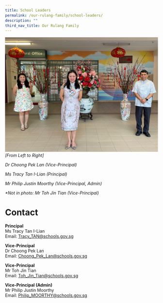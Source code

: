 ```yaml
---
title: School Leaders
permalink: /our-rulang-family/school-leaders/
description: ""
third_nav_title: Our Rulang Family
---
```

![](/images/SLs%202022.jpg)
_\[From Left to Right\]_

_Dr Choong Pek Lan (Vice-Principal)_

_Ms Tracy Tan I-Lian (Principal)_

_Mr Philip Justin Moorthy (Vice-Principal, Admin)_

_*Not in photo: Mr Toh Jin Tian (Vice-Principal)_
# Contact

**Principal**  
Ms Tracy Tan I-Lian  
Email: [Tracy_TAN@schools.gov.sg](mailto:Tracy_TAN@schools.gov.sg)

**Vice-Principal**  
Dr Choong Pek Lan   
Email: [Choong_Pek_Lan@schools.gov.sg](mailto:Choong_Pek_Lan@schools.gov.sg)

**Vice-Principal**  
Mr Toh Jin Tian    
Email: [Toh_Jin_Tian@schools.gov.sg](mailto:TOH_Jin_Tian@schools.gov.sg)

**Vice-Principal (Admin)**  
Mr Philip Justin Moorthy  
Email: [Philip_MOORTHY@schools.gov.sg](mailto:Philip_MOORTHY@schools.gov.sg)